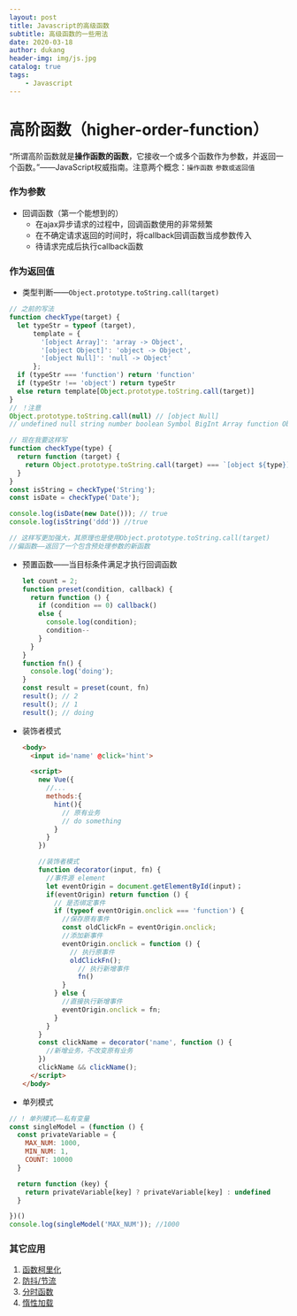 ```yaml
---
layout: post
title: Javascript的高级函数
subtitle: 高级函数的一些用法
date: 2020-03-18
author: dukang
header-img: img/js.jpg
catalog: true
tags: 
    - Javascript
---
```


# 高阶函数（higher-order-function）

“所谓高阶函数就是**操作函数的函数**，它接收一个或多个函数作为参数，并返回一个函数。”——JavaScript权威指南。注意两个概念：`操作函数` `参数或返回值`

### 作为参数

- 回调函数（第一个能想到的）
  - 在ajax异步请求的过程中，回调函数使用的非常频繁
  - 在不确定请求返回的时间时，将callback回调函数当成参数传入
  - 待请求完成后执行callback函数

### 作为返回值

- 类型判断——`Object.prototype.toString.call(target)`

```JavaScript
// 之前的写法
function checkType(target) {
  let typeStr = typeof (target),
      template = {
        '[object Array]': 'array -> Object',
        '[object Object]': 'object -> Object',
        '[object Null]': 'null -> Object'
      };
  if (typeStr === 'function') return 'function'
  if (typeStr !== 'object') return typeStr
  else return template[Object.prototype.toString.call(target)]
}
// ！注意
Object.prototype.toString.call(null) // [object Null]
// undefined null string number boolean Symbol BigInt Array function Object Date ......
```

```JavaScript
// 现在我要这样写
function checkType(type) {
  return function (target) {
    return Object.prototype.toString.call(target) === `[object ${type}]`
  }
}
const isString = checkType('String');
const isDate = checkType('Date');

console.log(isDate(new Date())); // true
console.log(isString('ddd')) //true

// 这样写更加强大，其原理也是使用Object.prototype.toString.call(target)
//偏函数——返回了一个包含预处理参数的新函数
```

- 预置函数——当目标条件满足才执行回调函数

  ```javascript
  let count = 2;
  function preset(condition, callback) {
    return function () {
      if (condition == 0) callback()
      else {
        console.log(condition);
        condition--
      }
    }
  }
  function fn() {
    console.log('doing');
  }
  const result = preset(count, fn)
  result(); // 2
  result(); // 1 
  result(); // doing
  ```

- 装饰者模式

  ```html
  <body>
    <input id='name' @click='hint'>

    <script>
      new Vue({
        //...
        methods:{
          hint(){
            // 原有业务
            // do something
          }
        }
      })

      //装饰者模式
      function decorator(input, fn) {
        //事件源 element
        let eventOrigin = document.getElementById(input)；
        if(eventOrigin) return function () {
          // 是否绑定事件
          if (typeof eventOrigin.onclick === 'function') {
            //保存原有事件
            const oldClickFn = eventOrigin.onclick;
            //添加新事件
            eventOrigin.onclick = function () {
              // 执行原事件
              oldClickFn();
                // 执行新增事件
                fn()
            }
          } else {
            //直接执行新增事件
            eventOrigin.onclick = fn;
          }
        }
      }
      const clickName = decorator('name', function () {
        //新增业务，不改变原有业务
      })
      clickName && clickName();
    </script>
  </body>
  ```

- 单列模式

```javascript
// ! 单列模式——私有变量
const singleModel = (function () {
  const privateVariable = {
    MAX_NUM: 1000,
    MIN_NUM: 1,
    COUNT: 10000
  }

  return function (key) {
    return privateVariable[key] ? privateVariable[key] : undefined
  }

})()
console.log(singleModel('MAX_NUM')); //1000
```



### 其它应用

1. [函数柯里化](./柯里化.md)
2. [防抖/节流](./节流和防抖.md)
3. [分时函数](./分时函数.md)
4. [惰性加载](./惰性加载.md)


